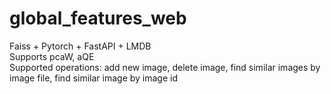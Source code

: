 # global_features_web
Faiss + Pytorch + FastAPI + LMDB <br>
Supports pcaW, aQE<br>
Supported operations: add new image, delete image, find similar images by image file, find similar image by image id

